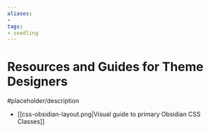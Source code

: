 ```yaml
---
aliases:
- 
tags:
- seedling
---
```


# Resources and Guides for Theme Designers

#placeholder/description 

- [[css-obsidian-layout.png|Visual guide to primary Obsidian CSS Classes]]

